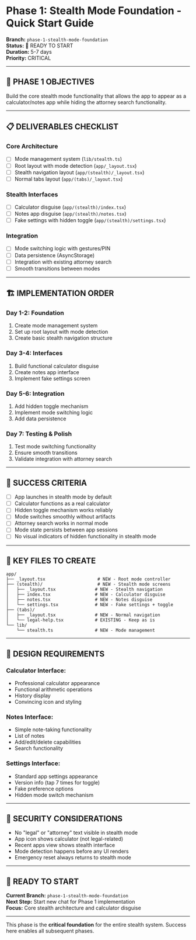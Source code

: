 # Phase 1: Stealth Mode Foundation - Quick Start Guide

**Branch:** `phase-1-stealth-mode-foundation`  
**Status:** 🚀 READY TO START  
**Duration:** 5-7 days  
**Priority:** CRITICAL

---

## 🎯 PHASE 1 OBJECTIVES

Build the core stealth mode functionality that allows the app to appear as a calculator/notes app while hiding the attorney search functionality.

---

## 📋 DELIVERABLES CHECKLIST

### **Core Architecture**

- [ ] Mode management system (`lib/stealth.ts`)
- [ ] Root layout with mode detection (`app/_layout.tsx`)
- [ ] Stealth navigation layout (`app/(stealth)/_layout.tsx`)
- [ ] Normal tabs layout (`app/(tabs)/_layout.tsx`)

### **Stealth Interfaces**

- [ ] Calculator disguise (`app/(stealth)/index.tsx`)
- [ ] Notes app disguise (`app/(stealth)/notes.tsx`)
- [ ] Fake settings with hidden toggle (`app/(stealth)/settings.tsx`)

### **Integration**

- [ ] Mode switching logic with gestures/PIN
- [ ] Data persistence (AsyncStorage)
- [ ] Integration with existing attorney search
- [ ] Smooth transitions between modes

---

## 🏗️ IMPLEMENTATION ORDER

### **Day 1-2: Foundation**

1. Create mode management system
2. Set up root layout with mode detection
3. Create basic stealth navigation structure

### **Day 3-4: Interfaces**

1. Build functional calculator disguise
2. Create notes app interface
3. Implement fake settings screen

### **Day 5-6: Integration**

1. Add hidden toggle mechanism
2. Implement mode switching logic
3. Add data persistence

### **Day 7: Testing & Polish**

1. Test mode switching functionality
2. Ensure smooth transitions
3. Validate integration with attorney search

---

## 🔑 SUCCESS CRITERIA

- [ ] App launches in stealth mode by default
- [ ] Calculator functions as a real calculator
- [ ] Hidden toggle mechanism works reliably
- [ ] Mode switches smoothly without artifacts
- [ ] Attorney search works in normal mode
- [ ] Mode state persists between app sessions
- [ ] No visual indicators of hidden functionality in stealth mode

---

## 📁 KEY FILES TO CREATE

```
app/
├── _layout.tsx                    # NEW - Root mode controller
├── (stealth)/                     # NEW - Stealth mode screens
│   ├── _layout.tsx               # NEW - Stealth navigation
│   ├── index.tsx                 # NEW - Calculator disguise
│   ├── notes.tsx                 # NEW - Notes disguise
│   └── settings.tsx              # NEW - Fake settings + toggle
├── (tabs)/
│   ├── _layout.tsx               # NEW - Normal navigation
│   └── legal-help.tsx            # EXISTING - Keep as is
└── lib/
    └── stealth.ts                # NEW - Mode management
```

---

## 🎨 DESIGN REQUIREMENTS

### **Calculator Interface:**

- Professional calculator appearance
- Functional arithmetic operations
- History display
- Convincing icon and styling

### **Notes Interface:**

- Simple note-taking functionality
- List of notes
- Add/edit/delete capabilities
- Search functionality

### **Settings Interface:**

- Standard app settings appearance
- Version info (tap 7 times for toggle)
- Fake preference options
- Hidden mode switch mechanism

---

## 🔐 SECURITY CONSIDERATIONS

- No "legal" or "attorney" text visible in stealth mode
- App icon shows calculator (not legal-related)
- Recent apps view shows stealth interface
- Mode detection happens before any UI renders
- Emergency reset always returns to stealth mode

---

## 🚀 READY TO START

**Current Branch:** `phase-1-stealth-mode-foundation`  
**Next Step:** Start new chat for Phase 1 implementation  
**Focus:** Core stealth architecture and calculator disguise

---

This phase is the **critical foundation** for the entire stealth system. Success here enables all subsequent phases.
